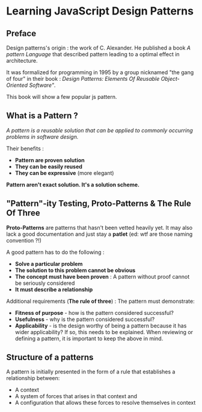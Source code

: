 # Learning JavaScript Design Patterns
## Preface

Design patterns's origin : the work of C. Alexander. He published a book *A pattern Language*
that described pattern leading to a optimal effect in architecture.

It was formalized for programming in 1995 by a group nicknamed "the gang of
four" in their book : *Design Patterns: Elements Of Reusable Object-Oriented
Software"*.

This book will show a few popular js pattern.

## What is a Pattern ?

*A pattern is a reusable solution that can be applied to commonly occurring
problems in software design.*

Their benefits :
* **Pattern are proven solution**
* **They can be easily reused**
* **They can be expressive** (more elegant)

**Pattern aren't exact solution. It's a solution scheme.**

## "Pattern"-ity Testing, Proto-Patterns & The Rule Of Three

**Proto-Patterns** are patterns that hasn't been vetted heavily yet.
It may also lack a good documentation and just stay a **patlet** (ed: wtf are those naming convention ?!)

A good pattern has to do the following :
* **Solve a particular problem**
* **The solution to this problem cannot be obvious**
* **The concept must have been proven** : A pattern without proof cannot be
seriously considered
* **It must describe a relationship**

Additional requirements (**The rule of three**) :
The pattern must demonstrate:
* **Fitness of purpose** - how is the pattern considered successful?
* **Usefulness** - why is the pattern considered successful?
* **Applicability** - is the design worthy of being a pattern because it has wider applicability? If so, this needs to be explained. When reviewing or defining a pattern, it is important to keep the above in mind.

## Structure of a patterns

A pattern is initially presented in the form of a rule that establishes a relationship between:
* A context
* A system of forces that arises in that context and
* A configuration that allows these forces to resolve themselves in context
